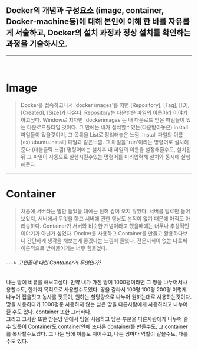 ## Docker의 개념과 구성요소 (image, container, Docker-machine등)에 대해 본인이 이해 한 바를 자유롭게 서술하고, Docker의 설치 과정과 정상 설치를 확인하는 과정을 기술하시오.

<hr/>
<br/>

# Image <br/>
> Docker를 접속하고나서 'docker images'를 치면 [Repository], [Tag], [ID], [Created], [Size]가 나온다.
Repository는 다운받은 파일의 이름이라 이야기하고싶다. Window로 치자면 'dockerimages'는 내 다운로드
받은 파일들이 있는 다운로드폴더일 것이다. 그 안에는 내가 설치할수있는(다운받아놓은) install파일들이 있을것이며, 그 목록을
List로 정리해놓은 느낌. Install 파일의 이름 [ex) ubuntu.install] 파일과 같은느낌. 그 파일을 'run'이라는 명령어로 설치해준다.(더블클릭 느낌)
 명렁어에는 설치후 내 파일의 이름을 설정해줄수도, 설치된 뒤 그 파일이 자동으로 실행시킬수있는 명령어를 미리입력해 설치와 동시에 실행해준다. 
<hr/>

# Container <br/>
> 처음에 서버라는 말만 들었을 대에는 전혀 감이 오지 않았다. 서버를 말로만 들어보았지, 서버에서 무엇을 하고 서버에 관한 영상도 본적이 없기
때문에 아직도 아리송하다. Container가 서버와 비슷한 개념이라고 했을때에는 너무나 추상적인 이야기가 아닌가 싶었다.
Docker를 사용하고 Container를 만들고 활용하다보니 간단하게 생각을 해보는게 좋겠다는 느낌이 들었다. 전문지식이 없는 나로써
이론적으로 받아들이기는 너무 힘들었다. <br/>
###### ---> 고민끝에 내린 Container가 무엇인가? <br/>
 나는 땅에 비유를 해보고싶다. 만약 내가 가진 땅이 1000평이라면 그 땅을 나누어서사용할수도, 한가지 목적으로 사용할수도있다.
땅을 갈라서 100평 100평 200평 이렇게 나누어 집을짓고 농사를 짓듯이, 원하는 할당량으로 나누어 원하는대로 사용하는것이다. <br/>
땅을 사용하다가 1000평중 사용하지 않는 남은 땅을 다른사람에게 사용하라고 나누어줄 수도 있다. container 또한 그러하다.<br/>
그리고 그사람 또한 받은땅 안에서 땅을 사용하고 남은 부분을 다른사람에게 나누어 줄 수 있듯이 Container도 container안에 또다른 container를 만들수도,
그 container를 복사할수도있다. 그 나눈 땅에 이름도 지어주고, 나눈 땅마다 역할이 같을수도, 다를수도 있다.
